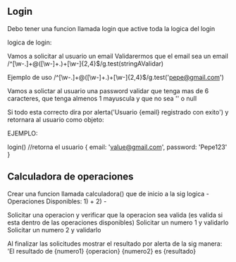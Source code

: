 ## Login

Debo tener una funcion llamada login que active toda la logica del login

logica de login:

Vamos a solicitar al usuario un email
Validarermos que el email sea un email
/^[\w-\.]+@([\w-]+\.)+[\w-]{2,4}$/g.test(stringAValidar)

Ejemplo de uso
/^[\w-\.]+@([\w-]+\.)+[\w-]{2,4}$/g.test('pepe@gmail.com')

Vamos a solictar al usuario una password 
validar que tenga mas de 6 caracteres, que tenga almenos 1 mayuscula y que no sea '' o null

Si todo esta correcto dira por alerta('Usuario {email} registrado con exito') y retornara al usuario como objeto:

EJEMPLO:

login() //retorna  el usuario {
    email: 'value@gmail.com',
    password: 'Pepe123'
}


## Calculadora de operaciones

Crear una funcion llamada calculadora() que de inicio a la sig logica
-Operaciones Disponibles:
    1) +
    2) -

Solicitar una operacion y verificar que la operacion sea valida (es valida si esta dentro de las operaciones disponibles)
Solicitar un numero 1 y validarlo
Solicitar un numero 2 y validarlo

Al finalizar las solicitudes mostrar el resultado por alerta de la sig manera:
'El resultado de {numero1} {operacion} {numero2} es {resultado}